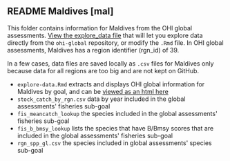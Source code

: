 ## README Maldives [mal]

This folder contains information for Maldives from the OHI global assessments. [View the explore_data file](
https://raw.githack.com/OHI-Science/mal/master/global_explore/explore_data.html) that will let you explore data directly from the `ohi-global` repository, or modify the `.Rmd` file. In OHI global assessments, Maldives has a region identifier (rgn_id) of 39.

In a few cases, data files are saved locally as `.csv` files for Maldives only because data for all regions are too big and are not kept on GitHub.

- `explore-data.Rmd` extracts and displays OHI global information for Maldives by goal, and can be [viewed as an html here](https://raw.githack.com/OHI-Science/mal/master/global_explore/explore_data.html)
- `stock_catch_by_rgn.csv` data by year included in the global assessments' fisheries sub-goal
- `fis_meancatch_lookup` the species included in the global assessments' fisheries sub-goal
- `fis_b_bmsy_lookup` lists the species that have B/Bmsy scores that are included in the global assessments' fisheries sub-goal
- `rgn_spp_gl.csv` the species included in global assessments' species sub-goal

